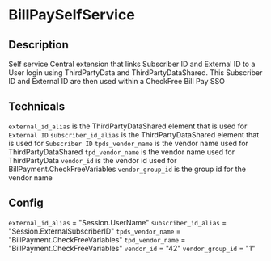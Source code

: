 # BillPaySelfService

## Description

Self service Central extension that links Subscriber ID and External ID to a User login using ThirdPartyData and ThirdPartyDataShared. This Subscriber ID and External ID are then used within a CheckFree Bill Pay SSO

## Technicals

`external_id_alias` is the ThirdPartyDataShared element that is used for `External ID`
`subscriber_id_alias` is the ThirdPartyDataShared element that is used for `Subscriber ID`
`tpds_vendor_name` is the vendor name used for ThirdPartyDataShared
`tpd_vendor_name` is the vendor name used for ThirdPartyData
`vendor_id` is the vendor id used for BillPayment.CheckFreeVariables
`vendor_group_id` is the group id for the vendor name

## Config

`external_id_alias` = "Session.UserName"
`subscriber_id_alias` = "Session.ExternalSubscriberID"
`tpds_vendor_name` = "BillPayment.CheckFreeVariables"
`tpd_vendor_name` = "BillPayment.CheckFreeVariables"
`vendor_id` = "42"
`vendor_group_id` = "1"
